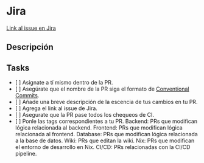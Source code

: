 # Jira

[Link al issue en Jira](Link%20al%20clickup)

## Descripción

<!-- Ingresa una descripción de la PR aquí -->

## Tasks

<!-- Asegúrate de cumplir todas estas tareas antes de hacer la PR. -->

- \[ \] Asignate a tí mismo dentro de la PR.
- \[ \] Asegúrate que el nombre de la PR siga el formato de [Conventional Commits](https://www.conventionalcommits.org/en/v1.0.0/).
- \[ \] Añade una breve descripción de la escencia de tus cambios en tu PR.
- \[ \] Agrega el link al issue de Jira.
- \[ \] Asegurate que la PR pase todos los chequeos de CI.
- \[ \] Ponle las tags correspondientes a tu PR.
  Backend: PRs que modifican lógica relacionada al backend.
  Frontend: PRs que modifican lógica relacionada al frontend.
  Database: PRs que modifican lógica relacionada a la base de datos.
  Wiki: PRs que editan la wiki.
  Nix: PRs que modifican el entorno de desarrollo en Nix.
  CI/CD: PRs relacionadas con la CI/CD pipeline.
